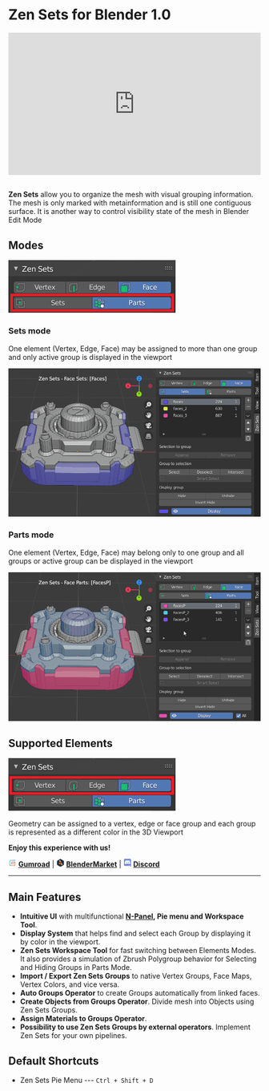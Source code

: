 # Zen Sets for Blender 1.0

<!-- ![IntroSets](img/IntroSets.png) -->
<!-- blank line -->
<div style="position: relative; width: 100%; height: 0; padding-bottom: 56.25%;">
<iframe width="1018" height="573" src="https://www.youtube.com/embed/Sn8UyfsNUO4" title="YouTube video player" style="position: absolute; top: 0; left: 0; width: 100%; height: 100%;" allowfullscreen="" seamless="" frameborder="0"></iframe>
</div>
<!-- blank line -->
<br/>

**Zen Sets** allow you to organize the mesh with visual grouping information. The mesh is only marked with metainformation and is still one contiguous surface. It is another way to control visibility state of the mesh in Blender Edit Mode

## Modes
![Modes](img/screen/modes.png)
### Sets mode
One element (Vertex, Edge, Face) may be assigned to more than one group and only active group is displayed in the viewport

![sets_mode](img/screen/sets_mode.gif)

### Parts mode
One element (Vertex, Edge, Face) may belong only to one group and all groups or active group can be displayed in the viewport

![parts_mode](img/screen/parts_mode.gif)

## Supported Elements
![Elements](img/screen/elements.png)

Geometry can be assigned to a vertex, edge or face group and each group is represented as a different color in the 3D Viewport


**Enjoy this experience with us!**

![Gumroad](img/icons/services/gumroad-16.png) [**Gumroad**](https://sergeytyapkin.gumroad.com/l/zensets) | ![BlenderMarket](img/icons/services/blendermarket-16.png) [**BlenderMarket**](https://www.blendermarket.com/products/zen-sets) | ![Discord](img/icons/services/discord-16.png) [**Discord**](https://discord.gg/wGpFeME)

<!-- blank line -->
----
<!-- blank line -->
## Main Features

- **Intuitive UI** with multifunctional **[N-Panel](npanel.md), Pie menu and Workspace Tool**.
- **Display System** that helps find and select each Group by displaying it by color in the viewport.
- **Zen Sets Workspace Tool** for fast switching between Elements Modes. It also provides a simulation of Zbrush Polygroup behavior for Selecting and Hiding Groups in Parts Mode.
- **Import / Export Zen Sets Groups** to native Vertex Groups, Face Maps, Vertex Colors, and vice versa.
- **Auto Groups Operator** to create Groups automatically from linked faces.
- **Create Objects from Groups Operator**. Divide mesh into Objects using Zen Sets Groups.
- **Assign Materials to Groups Operator**.
- **Possibility to use Zen Sets Groups by external operators**. Implement Zen Sets for your own pipelines.

## Default Shortcuts
- Zen Sets Pie Menu --- `Ctrl + Shift + D`
